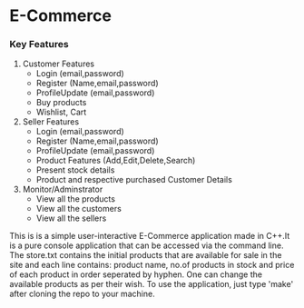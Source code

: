 # E-Commerce
### Key Features
1. Customer Features 
   - Login (email,password)
   - Register (Name,email,password)
   - ProfileUpdate (email,password)
   - Buy products
   - Wishlist, Cart
2. Seller Features
   - Login (email,password)
   - Register (Name,email,password)
   - ProfileUpdate (email,password)
   - Product Features (Add,Edit,Delete,Search)
   - Present stock details
   - Product and respective purchased Customer Details
3. Monitor/Adminstrator
   - View all the products
   - View all the customers
   - View all the sellers


This is is a simple user-interactive E-Commerce application made in C++.It is a pure console application that can be accessed via the command line. The store.txt contains the initial products that are available for sale in the site and each line contains: product name, no.of products in stock and price of each product in order seperated by hyphen. One can change the available products as per their wish.
To use the application, just type 'make' after cloning the repo to your machine.
